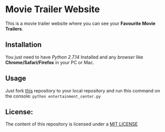 # Movie Trailer Website

This is a movie trailer website where you can see your **Favourite Movie Trailers**.

## Installation

You just need to have _Python 2.7.14_ Installed and any _browser_ like **Chrome/Safari/Firefox** in your PC or Mac.

## Usage

Just fork [this](https://github.com/puneetjain-/ud036_StarterCode) repository to your local repository and run this command on the console: `python entertainment_center.py`


## License:

The content of this repository is licensed under a [MIT LICENSE](https://choosealicense.com/licenses/mit/#) 
